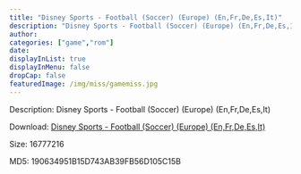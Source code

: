 ```yaml
---
title: "Disney Sports - Football (Soccer) (Europe) (En,Fr,De,Es,It)"
description: "Disney Sports - Football (Soccer) (Europe) (En,Fr,De,Es,It)"
author: 
categories: ["game","rom"]
date: 
displayInList: true
displayInMenu: false
dropCap: false
featuredImage: /img/miss/gamemiss.jpg
---
```


Description: Disney Sports - Football (Soccer) (Europe) (En,Fr,De,Es,It)

Download: <a style="text-decoration:underline;" href="https://mega.nz/#!eWJgHAhJ!-wQzRx1ksB98jgz4OZz0KecAvWRqbA7XPZcWW1l8jGc" target = "_blank" rel = "nofollow" > Disney Sports - Football (Soccer) (Europe) (En,Fr,De,Es,It)</a>

Size: 16777216

MD5: 190634951B15D743AB39FB56D105C15B

